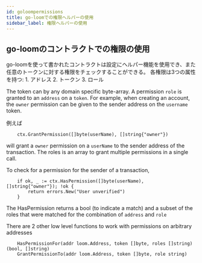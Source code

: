 ```yaml
---
id: goloompermissions
title: go-loomでの権限ヘルパーの使用
sidebar_label: 権限ヘルパーの使用
---
```

## go-loomのコントラクトでの権限の使用

go-loomを使って書かれたコントラクトは設定にヘルパー機能を使用でき、また任意のトークンに対する権限をチェックすることができる。 各権限は3つの属性を持つ: 1. アドレス 2. トークン 3. ロール

The token can by any domain specific byte-array. A permission `role` is granted to an `address` on a `token`. For example, when creating an account, the `owner` permission can be given to the sender address on the `username` token.

例えば

        ctx.GrantPermission([]byte(userName), []string{"owner"})
    

will grant a `owner` permission on a `userName` to the sender address of the transaction. The roles is an array to grant multiple permissions in a single call.

To check for a permission for the sender of a transaction,

        if ok, _ := ctx.HasPermission([]byte(userName), []string{"owner"}); !ok {
            return errors.New("User unverified")
        }
    

The HasPermission returns a bool (to indicate a match) and a subset of the roles that were matched for the combination of `address` and `role`

There are 2 other low level functions to work with permissions on arbitrary addresses

        HasPermissionFor(addr loom.Address, token []byte, roles []string) (bool, []string)
        GrantPermissionTo(addr loom.Address, token []byte, role string)
